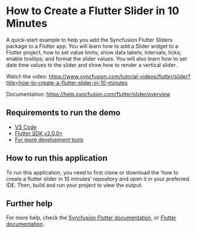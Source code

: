 # How to Create a Flutter Slider in 10 Minutes
A quick-start example to help you add the Syncfusion Flutter Sliders package to a Flutter app. You will learn how to add a Slider widget to a Flutter project, how to set value limits; show data labels; intervals; ticks; enable tooltips; and format the slider values. You will also learn how to set date time values to the slider and show how to render a vertical slider.

Watch the video: https://www.syncfusion.com/tutorial-videos/flutter/slider?title=how-to-create-a-flutter-slider-in-10-minutes

Documentation: https://help.syncfusion.com/flutter/slider/overview

## Requirements to run the demo
* [VS Code](https://code.visualstudio.com/download)
* [Flutter SDK v2.0.0+](https://flutter.dev/docs/development/tools/sdk/overview)
* [For more development tools](https://flutter.dev/docs/development/tools/devtools/overview)

## How to run this application
To run this application, you need to first clone or download the ‘how to create a flutter slider in 10 minutes’ repository and open it in your preferred IDE. Then, build and run your project to view the output.

## Further help
For more help, check the [Syncfusion Flutter documentation](https://help.syncfusion.com/flutter/introduction/overview), or
 [Flutter documentation](https://flutter.dev/docs/get-started/install).
